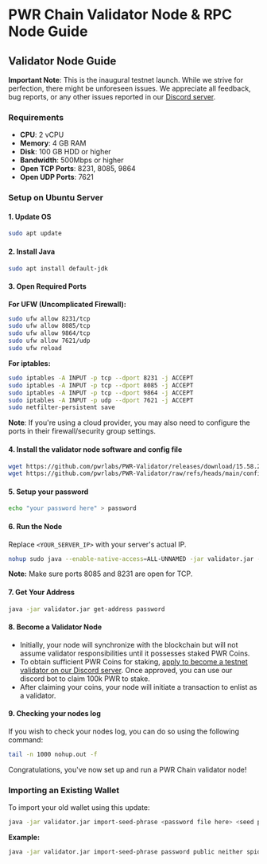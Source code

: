 # PWR Chain Validator Node & RPC Node Guide

## Validator Node Guide

**Important Note**: This is the inaugural testnet launch. While we strive for perfection, there might be unforeseen issues. We appreciate all feedback, bug reports, or any other issues reported in our [Discord server](https://discord.gg/DJkcuy9SAg).

### Requirements

- **CPU**: 2 vCPU
- **Memory**: 4 GB RAM  
- **Disk**: 100 GB HDD or higher
- **Bandwidth**: 500Mbps or higher
- **Open TCP Ports**: 8231, 8085, 9864
- **Open UDP Ports**: 7621

### Setup on Ubuntu Server

#### 1. Update OS

```bash
sudo apt update
```

#### 2. Install Java

```bash
sudo apt install default-jdk
```

#### 3. Open Required Ports

**For UFW (Uncomplicated Firewall):**

```bash
sudo ufw allow 8231/tcp
sudo ufw allow 8085/tcp
sudo ufw allow 9864/tcp
sudo ufw allow 7621/udp
sudo ufw reload
```

**For iptables:**

```bash
sudo iptables -A INPUT -p tcp --dport 8231 -j ACCEPT
sudo iptables -A INPUT -p tcp --dport 8085 -j ACCEPT
sudo iptables -A INPUT -p tcp --dport 9864 -j ACCEPT
sudo iptables -A INPUT -p udp --dport 7621 -j ACCEPT
sudo netfilter-persistent save
```

**Note**: If you're using a cloud provider, you may also need to configure the ports in their firewall/security group settings.

#### 4. Install the validator node software and config file

```bash
wget https://github.com/pwrlabs/PWR-Validator/releases/download/15.58.2/validator.jar
wget https://github.com/pwrlabs/PWR-Validator/raw/refs/heads/main/config.json
```

#### 5. Setup your password

```bash
echo "your password here" > password
```

#### 6. Run the Node

Replace `<YOUR_SERVER_IP>` with your server's actual IP.

```bash
nohup sudo java --enable-native-access=ALL-UNNAMED -jar validator.jar --ip <your nodes ip here> --password password &
```

**Note:** Make sure ports 8085 and 8231 are open for TCP.

#### 7. Get Your Address

```bash
java -jar validator.jar get-address password
```

#### 8. Become a Validator Node

- Initially, your node will synchronize with the blockchain but will not assume validator responsibilities until it possesses staked PWR Coins.
- To obtain sufficient PWR Coins for staking, [apply to become a testnet validator on our Discord server](https://discord.gg/DJkcuy9SAg). Once approved, you can use our discord bot to claim 100k PWR to stake.
- After claiming your coins, your node will initiate a transaction to enlist as a validator.

#### 9. Checking your nodes log

If you wish to check your nodes log, you can do so using the following command:

```bash
tail -n 1000 nohup.out -f
```

Congratulations, you've now set up and run a PWR Chain validator node!

### Importing an Existing Wallet

To import your old wallet using this update:

```bash
java -jar validator.jar import-seed-phrase <password file here> <seed phrase here>
```

**Example:**

```bash
java -jar validator.jar import-seed-phrase password public neither spider scare diagram knife fragile road kit guess crucial bachelor
```
